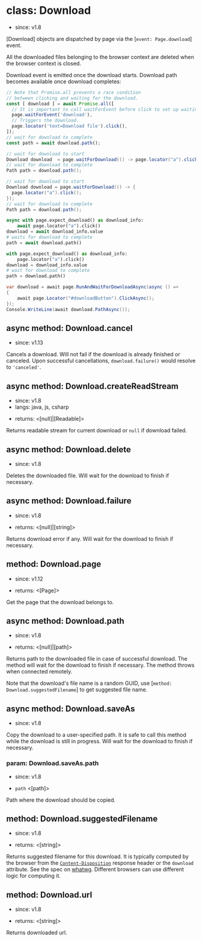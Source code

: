 # class: Download
* since: v1.8

[Download] objects are dispatched by page via the [`event: Page.download`] event.

All the downloaded files belonging to the browser context are deleted when the
browser context is closed.

Download event is emitted once the download starts. Download path becomes available once download completes:

```js
// Note that Promise.all prevents a race condition
// between clicking and waiting for the download.
const [ download ] = await Promise.all([
  // It is important to call waitForEvent before click to set up waiting.
  page.waitForEvent('download'),
  // Triggers the download.
  page.locator('text=Download file').click(),
]);
// wait for download to complete
const path = await download.path();
```

```java
// wait for download to start
Download download  = page.waitForDownload(() -> page.locator("a").click());
// wait for download to complete
Path path = download.path();
```

```java
// wait for download to start
Download download = page.waitForDownload(() -> {
  page.locator("a").click();
});
// wait for download to complete
Path path = download.path();
```

```python async
async with page.expect_download() as download_info:
    await page.locator("a").click()
download = await download_info.value
# waits for download to complete
path = await download.path()
```

```python sync
with page.expect_download() as download_info:
    page.locator("a").click()
download = download_info.value
# wait for download to complete
path = download.path()
```

```csharp
var download = await page.RunAndWaitForDownloadAsync(async () =>
{
    await page.Locator("#downloadButton").ClickAsync();
});
Console.WriteLine(await download.PathAsync());
```

## async method: Download.cancel
* since: v1.13

Cancels a download. Will not fail if the download is already finished or canceled.
Upon successful cancellations, `download.failure()` would resolve to `'canceled'`.

## async method: Download.createReadStream
* since: v1.8
* langs: java, js, csharp
- returns: <[null]|[Readable]>

Returns readable stream for current download or `null` if download failed.

## async method: Download.delete
* since: v1.8

Deletes the downloaded file. Will wait for the download to finish if necessary.

## async method: Download.failure
* since: v1.8
- returns: <[null]|[string]>

Returns download error if any. Will wait for the download to finish if necessary.

## method: Download.page
* since: v1.12
- returns: <[Page]>

Get the page that the download belongs to.

## async method: Download.path
* since: v1.8
- returns: <[null]|[path]>

Returns path to the downloaded file in case of successful download. The method will
wait for the download to finish if necessary. The method throws when connected remotely.

Note that the download's file name is a random GUID, use [`method: Download.suggestedFilename`]
to get suggested file name.

## async method: Download.saveAs
* since: v1.8

Copy the download to a user-specified path. It is safe to call this method while the download
is still in progress. Will wait for the download to finish if necessary.

### param: Download.saveAs.path
* since: v1.8
- `path` <[path]>

Path where the download should be copied.

## method: Download.suggestedFilename
* since: v1.8
- returns: <[string]>

Returns suggested filename for this download. It is typically computed by the browser from the
[`Content-Disposition`](https://developer.mozilla.org/en-US/docs/Web/HTTP/Headers/Content-Disposition) response header
or the `download` attribute. See the spec on [whatwg](https://html.spec.whatwg.org/#downloading-resources). Different
browsers can use different logic for computing it.

## method: Download.url
* since: v1.8
- returns: <[string]>

Returns downloaded url.
